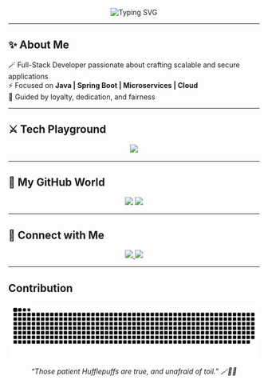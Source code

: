 <!-- Texto animado digitando -->
<p align="center">
  <img src="https://readme-typing-svg.herokuapp.com?color=FFD700&size=28&center=true&vCenter=true&width=650&lines=Hello,+I'm+Fernanda+Fregulha!;Full-Stack+Developer+⚡;Java+%7C+Spring+Boot+%7C+Microservices" alt="Typing SVG" />
</p>

---

## ✨ About Me  
🪄 Full-Stack Developer passionate about crafting scalable and secure applications  
⚡ Focused on **Java | Spring Boot | Microservices | Cloud**  
💛 Guided by loyalty, dedication, and fairness  

---

## ⚔️ Tech Playground  
<p align="center">
  <img src="https://skillicons.dev/icons?i=java,spring,angular,ts,js,html,css,python,docker,aws,mysql,postgresql,mongodb,git&perline=7" />
</p>

---

## 📜 My GitHub World  
<div align="center">
  <img height="160em" src="https://github-readme-stats.vercel.app/api?username=FernandaFregulha&show_icons=true&theme=tokyonight&count_private=true&title_color=FFD700&icon_color=000000&text_color=FFD700" />
  <img height="160em" src="https://github-readme-stats.vercel.app/api/top-langs/?username=FernandaFregulha&layout=compact&langs_count=8&theme=tokyonight&title_color=FFD700&icon_color=000000&text_color=FFD700"/>
</div>  

---

## 🔮 Connect with Me  
<div align="center">
  <a href="https://www.linkedin.com/in/fernandafregulha" target="_blank">
    <img src="https://img.shields.io/badge/LinkedIn-%23000000.svg?&style=for-the-badge&logo=linkedin&logoColor=FFD700"/>
  </a>
  <a href="mailto:fernandafregulha@gmail.com" target="_blank">
    <img src="https://img.shields.io/badge/Email-%23FFD700.svg?&style=for-the-badge&logo=gmail&logoColor=000000"/>
  </a>
</div>

---

## Contribution
<p align="center">
  <img src="https://raw.githubusercontent.com/Platane/snk/output/github-contribution-grid-snake-dark.svg" alt="Snake animation" />
</p>

<p align="center"><i>“Those patient Hufflepuffs are true, and unafraid of toil.” 🪄🎩🦡 </i></p>

